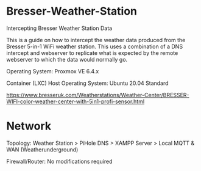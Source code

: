 # Bresser-Weather-Station
Intercepting Bresser Weather Station Data

This is a guide on how to intercept the weather data produced from the Bresser 5-in-1 WiFi weather station. This uses a combination of a DNS intercept and webserver to replicate what is expected by the remote webserver to which the data would normally go.

Operating System: Proxmox VE 6.4.x

Container (LXC) Host Operating System: Ubuntu 20.04 Standard

https://www.bresseruk.com/Weatherstations/Weather-Center/BRESSER-WIFI-color-weather-center-with-5in1-profi-sensor.html

# Network

Topology: Weather Station > PiHole DNS > XAMPP Server > Local MQTT & WAN (Weatherunderground)

Firewall/Router: No modifications required
